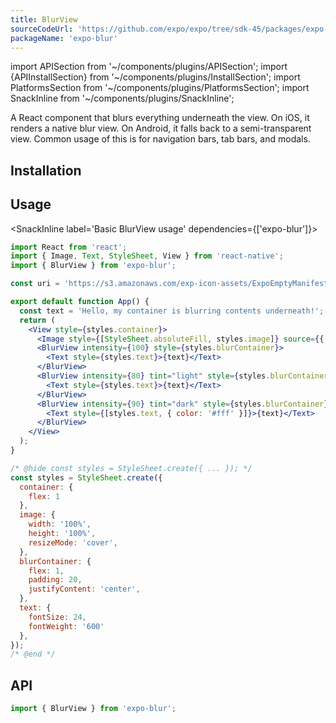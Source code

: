 ```yaml
---
title: BlurView
sourceCodeUrl: 'https://github.com/expo/expo/tree/sdk-45/packages/expo-blur'
packageName: 'expo-blur'
---
```


import APISection from '~/components/plugins/APISection';
import {APIInstallSection} from '~/components/plugins/InstallSection';
import PlatformsSection from '~/components/plugins/PlatformsSection';
import SnackInline from '~/components/plugins/SnackInline';

A React component that blurs everything underneath the view. On iOS, it renders a native blur view. On Android, it falls back to a semi-transparent view. Common usage of this is for navigation bars, tab bars, and modals.

<PlatformsSection ios simulator web />

## Installation

<APIInstallSection />

## Usage

<SnackInline label='Basic BlurView usage' dependencies={['expo-blur']}>

```jsx
import React from 'react';
import { Image, Text, StyleSheet, View } from 'react-native';
import { BlurView } from 'expo-blur';

const uri = 'https://s3.amazonaws.com/exp-icon-assets/ExpoEmptyManifest_192.png';

export default function App() {
  const text = 'Hello, my container is blurring contents underneath!';
  return (
    <View style={styles.container}>
      <Image style={[StyleSheet.absoluteFill, styles.image]} source={{ uri }} />
      <BlurView intensity={100} style={styles.blurContainer}>
        <Text style={styles.text}>{text}</Text>
      </BlurView>
      <BlurView intensity={80} tint="light" style={styles.blurContainer}>
        <Text style={styles.text}>{text}</Text>
      </BlurView>
      <BlurView intensity={90} tint="dark" style={styles.blurContainer}>
        <Text style={[styles.text, { color: '#fff' }]}>{text}</Text>
      </BlurView>
    </View>
  );
}

/* @hide const styles = StyleSheet.create({ ... }); */
const styles = StyleSheet.create({
  container: {
    flex: 1
  },
  image: {
    width: '100%',
    height: '100%',
    resizeMode: 'cover',
  },
  blurContainer: {
    flex: 1,
    padding: 20,
    justifyContent: 'center',
  },
  text: {
    fontSize: 24,
    fontWeight: '600'
  },
});
/* @end */
```

</SnackInline>

## API

```js
import { BlurView } from 'expo-blur';
```

<APISection packageName="expo-blur" />
